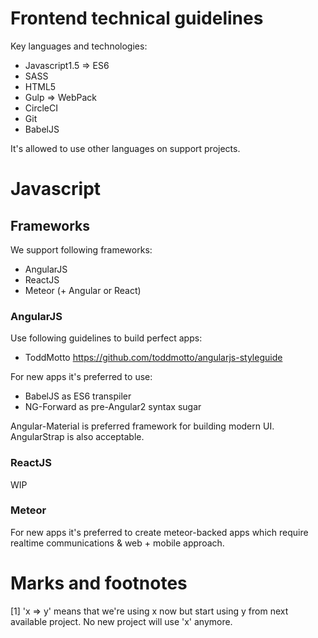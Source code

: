 # Frontend  technical guidelines

Key languages and technologies:
* Javascript1.5 => ES6
* SASS 
* HTML5
* Gulp => WebPack
* CircleCI
* Git
* BabelJS

It's allowed to use other languages on support projects.

# Javascript

## Frameworks

We support following frameworks:
* AngularJS 
* ReactJS
* Meteor (+ Angular or React)

### AngularJS

Use following guidelines to build perfect apps:
* ToddMotto https://github.com/toddmotto/angularjs-styleguide

For new apps it's preferred to use:
* BabelJS as ES6 transpiler
* NG-Forward as pre-Angular2 syntax sugar

Angular-Material is preferred framework for building modern UI. AngularStrap is also acceptable.

### ReactJS

WIP

### Meteor

For new apps it's preferred to create meteor-backed apps which require realtime communications & web + mobile approach.

### 

# Marks and footnotes

[1] 'x => y'  means that we're using x now but start using y from next available project. No new project will use 'x' anymore.
